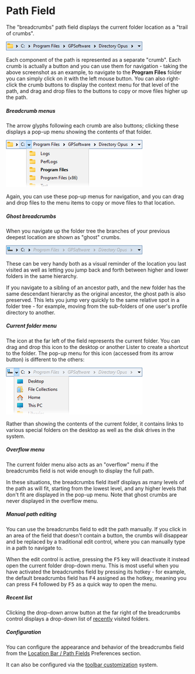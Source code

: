 # Path Field

The "breadcrumbs" path field displays the current folder location as a "trail of crumbs".

![](/Manual/images/media/13/crumbs1.png) 

Each component of the path is represented as a separate "crumb". Each crumb is actually a button and you can use them for navigation - taking the above screenshot as an example, to navigate to the **Program Files** folder you can simply click on it with the left mouse button. You can also right-click the crumb buttons to display the context menu for that level of the path, and drag and drop files to the buttons to copy or move files higher up the path.

##### Breadcrumb menus

The arrow glyphs following each crumb are also buttons; clicking these displays a pop-up menu showing the contents of that folder.

![](/Manual/images/media/13/crumbs_menu1.png) 

Again, you can use these pop-up menus for navigation, and you can drag and drop files to the menu items to copy or move files to that location.

##### Ghost breadcrumbs

When you navigate up the folder tree the branches of your previous deepest location are shown as "ghost" crumbs.

![](/Manual/images/media/13/breadcrumbs_ghosts.png)

These can be very handy both as a visual reminder of the location you last visited as well as letting you jump back and forth between higher and lower folders in the same hierarchy.

If you navigate to a sibling of an ancestor path, and the new folder has the same descendant hierarchy as the original ancestor, the ghost path is also preserved. This lets you jump very quickly to the same relative spot in a folder tree - for example, moving from the sub-folders of one user's profile directory to another.

##### Current folder menu

The icon at the far left of the field represents the current folder. You can drag and drop this icon to the desktop or another Lister to create a shortcut to the folder. The pop-up menu for this icon (accessed from its arrow button) is different to the others:

![](/Manual/images/media/13/crumbs_menu_2.png)

Rather than showing the contents of the current folder, it contains links to various special folders on the desktop as well as the disk drives in the system.

##### Overflow menu

The current folder menu also acts as an "overflow" menu if the breadcrumbs field is not wide enough to display the full path.

In these situations, the breadcrumbs field itself displays as many levels of the path as will fit, starting from the lowest level, and any higher levels that don't fit are displayed in the pop-up menu. Note that ghost crumbs are never displayed in the overflow menu.

##### Manual path editing

You can use the breadcrumbs field to edit the path manually. If you click in an area of the field that doesn't contain a button, the crumbs will disappear and be replaced by a traditional edit control, where you can manually type in a path to navigate to.

When the edit control is active, pressing the <kbd>F5</kbd> key will deactivate it instead open the current folder drop-down menu. This is most useful when you have activated the breadcrumbs field by pressing its hotkey - for example, the default breadcrumbs field has <kbd>F4</kbd> assigned as the hotkey, meaning you can press <kbd>F4</kbd> followed by <kbd>F5</kbd> as a quick way to open the menu.

##### Recent list

Clicking the drop-down arrow button at the far right of the breadcrumbs control displays a drop-down list of [recently](recent_and_history_lists.md) visited folders.

##### Configuration

You can configure the appearance and behavior of the breadcrumbs field from the [Location Bar / Path Fields](/Manual/preferences/preferences_categories/location_bar/path_fields/RAEDME.md) Preferences section.

It can also be configured via the [toolbar customization](/Manual/customize/creating_your_own_buttons/editing_the_toolbar/field_buttons/path_field_configuration.md) system.
